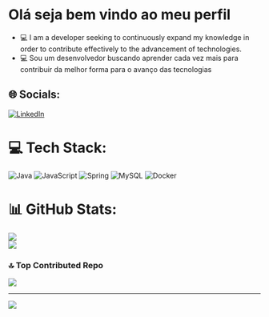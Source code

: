 <h1>Olá seja bem vindo ao meu perfil</h1>

- 💻 I am a developer seeking to continuously expand my knowledge in order to contribute effectively to the advancement of technologies.
- 💻 Sou um desenvolvedor buscando aprender cada vez mais para contribuir da melhor forma para o avanço das tecnologias


## 🌐 Socials:
[![LinkedIn](https://img.shields.io/badge/LinkedIn-%230077B5.svg?logo=linkedin&logoColor=white)](https://linkedin.com/in/https://mirrors.advancedhosters.com/linuxmint/isos/stable/22.1/linuxmint-22.1-cinnamon-64bit.iso) 

# 💻 Tech Stack:
![Java](https://img.shields.io/badge/java-%23ED8B00.svg?style=for-the-badge&logo=openjdk&logoColor=white) ![JavaScript](https://img.shields.io/badge/javascript-%23323330.svg?style=for-the-badge&logo=javascript&logoColor=%23F7DF1E) ![Spring](https://img.shields.io/badge/spring-%236DB33F.svg?style=for-the-badge&logo=spring&logoColor=white) ![MySQL](https://img.shields.io/badge/mysql-4479A1.svg?style=for-the-badge&logo=mysql&logoColor=white) ![Docker](https://img.shields.io/badge/docker-%230db7ed.svg?style=for-the-badge&logo=docker&logoColor=white)
# 📊 GitHub Stats:
![](https://github-readme-stats.vercel.app/api?username=Eduardo4456&theme=dark&hide_border=false&include_all_commits=false&count_private=false)<br/>
![](https://github-readme-stats.vercel.app/api/top-langs/?username=Eduardo4456&theme=dark&hide_border=false&include_all_commits=false&count_private=false&layout=compact)

### 🔝 Top Contributed Repo
![](https://github-contributor-stats.vercel.app/api?username=Eduardo4456&limit=5&theme=shadow_green&combine_all_yearly_contributions=true)

---
[![](https://visitcount.itsvg.in/api?id=Eduardo4456&icon=0&color=0)](https://visitcount.itsvg.in)

<!-- Proudly created with GPRM ( https://gprm.itsvg.in ) -->
